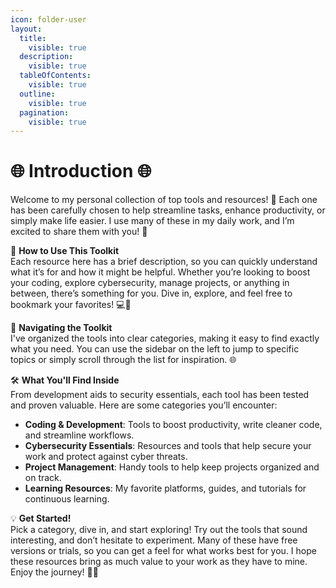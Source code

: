 ```yaml
---
icon: folder-user
layout:
  title:
    visible: true
  description:
    visible: true
  tableOfContents:
    visible: true
  outline:
    visible: true
  pagination:
    visible: true
---
```


# 🌐 Introduction 🌐

Welcome to my personal collection of top tools and resources! 🚀 Each one has been carefully chosen to help streamline tasks, enhance productivity, or simply make life easier. I use many of these in my daily work, and I’m excited to share them with you! 🌟

💼 **How to Use This Toolkit**\
Each resource here has a brief description, so you can quickly understand what it’s for and how it might be helpful. Whether you’re looking to boost your coding, explore cybersecurity, manage projects, or anything in between, there’s something for you. Dive in, explore, and feel free to bookmark your favorites! 💻📑

🔎 **Navigating the Toolkit**\
I've organized the tools into clear categories, making it easy to find exactly what you need. You can use the sidebar on the left to jump to specific topics or simply scroll through the list for inspiration. 🌐

🛠️ **What You'll Find Inside**\
From development aids to security essentials, each tool has been tested and proven valuable. Here are some categories you’ll encounter:

* **Coding & Development**: Tools to boost productivity, write cleaner code, and streamline workflows.
* **Cybersecurity Essentials**: Resources and tools that help secure your work and protect against cyber threats.
* **Project Management**: Handy tools to help keep projects organized and on track.
* **Learning Resources**: My favorite platforms, guides, and tutorials for continuous learning.

💡 **Get Started!**\
Pick a category, dive in, and start exploring! Try out the tools that sound interesting, and don’t hesitate to experiment. Many of these have free versions or trials, so you can get a feel for what works best for you. I hope these resources bring as much value to your work as they have to mine. Enjoy the journey! 🌟🔗
